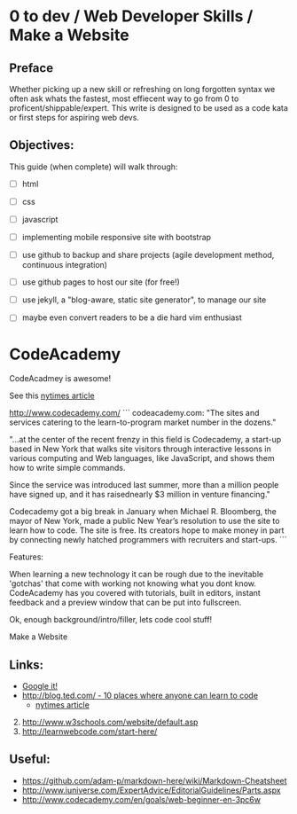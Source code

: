
0 to dev / Web Developer Skills / Make a Website
===========

Preface
--------

Whether picking up a new skill or refreshing on long forgotten syntax we often ask whats the fastest, most effiecent way to go from 0 to proficent/shippable/expert. This write is designed to be used as a code kata or first steps for aspiring web devs. 

Objectives:
-----------

This guide (when complete) will walk through:
  - [ ] html
  - [ ] css
  - [ ] javascript
  - [ ] implementing mobile responsive site with bootstrap 
  - [ ] use github to backup and share projects (agile development method, continuous integration)
  - [ ] use github pages to host our site (for free!)
  - [ ] use jekyll, a "blog-aware, static site generator", to manage our site
  - [ ] maybe even convert readers to be a die hard vim enthusiast





CodeAcademy
===========
CodeAcadmey is awesome!

See this [nytimes article](http://www.nytimes.com/2012/03/28/technology/for-an-edge-on-the-internet-computer-code-gains-a-following.html?_r=0)

 http://www.codecademy.com/
    ```
codeacademy.com:
  "The sites and services catering to the learn-to-program market number in the dozens." 

  "...at the center of the recent frenzy in this field is Codecademy, a start-up based 
  in New York that walks site visitors through interactive lessons in various computing
  and Web languages, like JavaScript, and shows them how to write simple commands.

  Since the service was introduced last summer, more than a million people have signed 
  up, and it has raisednearly $3 million in venture financing."
  
  Codecademy got a big break in January when Michael R. Bloomberg, the mayor of New York, 
  made a public New Year’s resolution to use the site to learn how to code. The site is free. 
  Its creators hope to make money in part by connecting newly hatched programmers with 
  recruiters and start-ups.
    ```


Features: 

When learning a new technology it can be rough due to the inevitable 'gotchas' that come with working not knowing what you dont know. CodeAcademy has you covered with tutorials, built in editors, instant feedback and a preview window that can be put into fullscreen. 

Ok, enough background/intro/filler, lets code cool stuff!

Make a Website





Links: 
------

- [Google it!](http://lmgtfy.com/?q=learn+to+code+websites)
- [http://blog.ted.com/ - 10 places where anyone can learn to code](http://blog.ted.com/2013/01/29/10-places-where-anyone-can-learn-to-code/)
  - [nytimes article](http://www.nytimes.com/2012/03/28/technology/for-an-edge-on-the-internet-computer-code-gains-a-following.html?_r=0)

2. http://www.w3schools.com/website/default.asp
3. http://learnwebcode.com/start-here/

Useful: 
-------
-  https://github.com/adam-p/markdown-here/wiki/Markdown-Cheatsheet
-  http://www.iuniverse.com/ExpertAdvice/EditorialGuidelines/Parts.aspx
-  http://www.codecademy.com/en/goals/web-beginner-en-3pc6w
